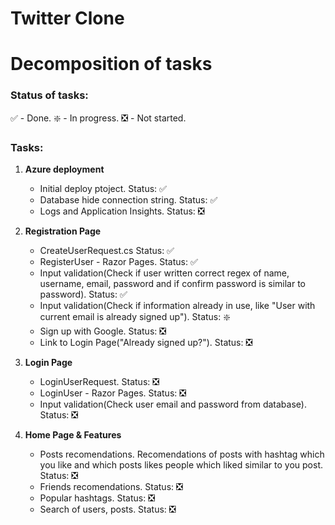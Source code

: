 # Twitter Clone

# Decomposition of tasks

### Status of tasks:

:white_check_mark: - Done.
:sparkle: - In progress.
:negative_squared_cross_mark: - Not started.

### Tasks:

1. **Azure deployment**
	- Initial deploy ptoject.
	Status: :white_check_mark:
	- Database hide connection string.
	Status: :white_check_mark:
	- Logs and Application Insights.
	Status: :negative_squared_cross_mark:
	
2. **Registration Page**
	- CreateUserRequest.cs
	Status: :white_check_mark:
	- RegisterUser - Razor Pages.
	Status: :white_check_mark:
	- Input validation(Check if user written correct regex of name, username, email, password and if confirm password is similar to password). 
	Status: :white_check_mark:
	- Input validation(Check if information already in use, like "User with current email is already signed up").
	Status: :sparkle:
	- Sign up with Google.
Status: :negative_squared_cross_mark:
	- Link to Login Page("Already signed up?").
	Status: :negative_squared_cross_mark:

3. **Login Page**
	- LoginUserRequest.
	Status: :negative_squared_cross_mark:
	- LoginUser - Razor Pages.
	Status: :negative_squared_cross_mark:
	- Input validation(Check user email and password from database).
	Status: :negative_squared_cross_mark:
	
4. **Home Page & Features**
	- Posts recomendations. Recomendations of posts with hashtag which you like and which posts likes people which liked similar to you post.
	Status: :negative_squared_cross_mark:
	- Friends recomendations.
	Status: :negative_squared_cross_mark:
	- Popular hashtags.
	Status: :negative_squared_cross_mark:
	- Search of users, posts.
	Status: :negative_squared_cross_mark:

